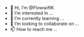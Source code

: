 - 👋 Hi, I’m @FlowwiftK
- 👀 I’m interested in ...
- 🌱 I’m currently learning ...
- 💞️ I’m looking to collaborate on ...
- 📫 How to reach me ...

<!---
FlowwiftK/FlowwiftK is a ✨ special ✨ repository because its `README.md` (this file) appears on your GitHub profile.
You can click the Preview link to take a look at your changes.
--->
